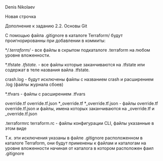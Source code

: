 Denis Nikolaev

Новая строчка

Дополнение к заданию 2.2. Основы Git


С помощью файла .gitignore в каталоге Terraform/ будут проигнорированны при добавлении в коммиты:

**/.terraform/* - все файлы в скрытом подкаталоге .terraform на любом уровне вложенности.

*.tfstate
*.tfstate.* - все файлы которые заканчиваются на .tfstate или содержат в теле названия вайла .tfstate.

crash.log - будут исключены файлы с названием crash и расширением .log (файлы журнала сбоев)

*.tfvars - файлы с расширением .tfvars

override.tf
override.tf.json
*_override.tf
*_override.tf.json - файлы override.tf override.tf.json и файлы, имена которых заканчиваются на _override.tf и _override.tf.json

.terraformrc
terraform.rc - файлы конфигурации CLI, файлы указанные в этом виде

Т.к. эти исключения указаны в файле .gitignore расположенном в каталоге Terraform, они будут применены к файлам и каталогам на уровне вложенности начиная от каталога в котором расположен
фаил .gitignore
